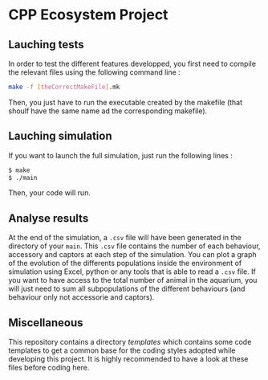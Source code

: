 # CPP Ecosystem Project

## Lauching tests
In order to test the different features developped, you first need to compile the relevant files using the following command line :
```bash
make -f [theCorrectMakeFile].mk
```
Then, you just have to run the executable created by the makefile (that shoulf have the same name ad the corresponding makefile).

## Lauching simulation
If you want to launch the full simulation, just run the following lines :
```bash
$ make
$ ./main
```
Then, your code will run.

## Analyse results
At the end of the simulation, a `.csv` file will have been generated in the directory of your `main`. This `.csv` file contains the number of each behaviour, accessory and captors at each step of the simulation. You can plot a graph of the evolution of the differents populations inside the environment of simulation using Excel, python or any tools that is able to read a `.csv` file. If you want to have access to the total number of animal in the aquarium, you will just need to sum all subpopulations of the different behaviours (and behaviour only not accessorie and captors). 

## Miscellaneous

This repository contains a directory *templates* which contains some code templates to get a common base for the coding styles adopted while developing this project.
It is highly recommended to have a look at these files before coding here.



